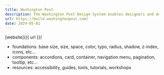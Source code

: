 ```yaml
---
title: Washington Post
description: The Washington Post Design System enables designers and developers at the Post to ship reader-facing digital products that are modular, elegant and accessible while maintaining visual consistency at scale.
url: https://build.washingtonpost.com/
date: 2024-05-01
---
```

[website]({{ url }})
- foundations: base size, size, space, color, typo, radius, shadow, z-index, icons, etc...
- components: accordions, card, container, navigation menu, pagination, tooltip, etc...
- resources: accessibility, guides, tools, tutorials, workshops